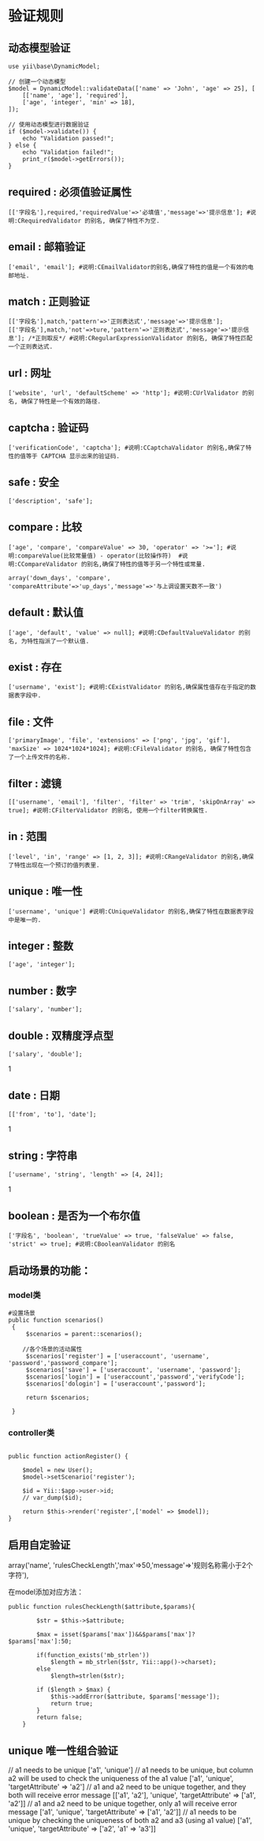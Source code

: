 # 验证规则

## 动态模型验证

    use yii\base\DynamicModel;

    // 创建一个动态模型
    $model = DynamicModel::validateData(['name' => 'John', 'age' => 25], [
        [['name', 'age'], 'required'],
        ['age', 'integer', 'min' => 18],
    ]);

    // 使用动态模型进行数据验证
    if ($model->validate()) {
        echo "Validation passed!";
    } else {
        echo "Validation failed!";
        print_r($model->getErrors());
    }


## required : 必须值验证属性

    [['字段名'],required,'requiredValue'=>'必填值','message'=>'提示信息']; #说明:CRequiredValidator 的别名, 确保了特性不为空.

## email : 邮箱验证

    ['email', 'email']; #说明:CEmailValidator的别名,确保了特性的值是一个有效的电邮地址. 

## match : 正则验证

    [['字段名'],match,'pattern'=>'正则表达式','message'=>'提示信息'];      
    [['字段名'],match,'not'=>ture,'pattern'=>'正则表达式','message'=>'提示信息']; /*正则取反*/ #说明:CRegularExpressionValidator 的别名, 确保了特性匹配一个正则表达式. 

## url : 网址

    ['website', 'url', 'defaultScheme' => 'http']; #说明:CUrlValidator 的别名, 确保了特性是一个有效的路径. 

## captcha : 验证码

    ['verificationCode', 'captcha']; #说明:CCaptchaValidator 的别名,确保了特性的值等于 CAPTCHA 显示出来的验证码. 

## safe : 安全

    ['description', 'safe'];

## compare : 比较

    ['age', 'compare', 'compareValue' => 30, 'operator' => '>=']; #说明:compareValue(比较常量值) - operator(比较操作符)  #说明:CCompareValidator 的别名,确保了特性的值等于另一个特性或常量. 

    array('down_days', 'compare', 'compareAttribute'=>'up_days','message'=>'与上调设置天数不一致')

## default : 默认值

    ['age', 'default', 'value' => null]; #说明:CDefaultValueValidator 的别名, 为特性指派了一个默认值. 

## exist : 存在

    ['username', 'exist']; #说明:CExistValidator 的别名,确保属性值存在于指定的数据表字段中. 

## file : 文件

    ['primaryImage', 'file', 'extensions' => ['png', 'jpg', 'gif'], 'maxSize' => 1024*1024*1024]; #说明:CFileValidator 的别名, 确保了特性包含了一个上传文件的名称.
## filter : 滤镜

    [['username', 'email'], 'filter', 'filter' => 'trim', 'skipOnArray' => true]; #说明:CFilterValidator 的别名, 使用一个filter转换属性. 

## in : 范围

    ['level', 'in', 'range' => [1, 2, 3]]; #说明:CRangeValidator 的别名,确保了特性出现在一个预订的值列表里. 

## unique : 唯一性

    ['username', 'unique'] #说明:CUniqueValidator 的别名,确保了特性在数据表字段中是唯一的.

## integer : 整数
    ['age', 'integer'];

## number : 数字

    ['salary', 'number'];

## double : 双精度浮点型

    ['salary', 'double'];
1
## date : 日期

    [['from', 'to'], 'date'];
1
## string : 字符串

    ['username', 'string', 'length' => [4, 24]];
1
## boolean : 是否为一个布尔值

    ['字段名', 'boolean', 'trueValue' => true, 'falseValue' => false, 'strict' => true]; #说明:CBooleanValidator 的别名 

## 启动场景的功能：

### model类
```
#设置场景
public function scenarios()
 {
     $scenarios = parent::scenarios();
 	
 	//各个场景的活动属性
     $scenarios['register'] = ['useraccount', 'username', 'password','password_compare'];
     $scenarios['save'] = ['useraccount', 'username', 'password'];
     $scenarios['login'] = ['useraccount','password','verifyCode'];
     $scenarios['dologin'] = ['useraccount','password'];

     return $scenarios;
 
 }
```
### controller类

```

public function actionRegister() {
 
	$model = new User();
	$model->setScenario('register');

	$id = Yii::$app->user->id;
	// var_dump($id);

	return $this->render('register',['model' => $model]);
}
```

## 启用自定验证

 array('name', 'rulesCheckLength','max'=>50,'message'=>'规则名称需小于2个字符'),

在model添加对应方法：
```
public function rulesCheckLength($attribute,$params){
	    
        $str = $this->$attribute;

	    $max = isset($params['max'])&&$params['max']?$params['max']:50;

        if(function_exists('mb_strlen'))
            $length = mb_strlen($str, Yii::app()->charset);
        else
            $length=strlen($str);

        if ($length > $max) {
            $this->addError($attribute, $params['message']);
            return true;
        }
        return false;
    }
```
## unique 唯一性组合验证
// a1 needs to be unique
['a1', 'unique']
// a1 needs to be unique, but column a2 will be used to check the uniqueness of the a1 value
['a1', 'unique', 'targetAttribute' => 'a2']
// a1 and a2 need to be unique together, and they both will receive error message
[['a1', 'a2'], 'unique', 'targetAttribute' => ['a1', 'a2']]
// a1 and a2 need to be unique together, only a1 will receive error message
['a1', 'unique', 'targetAttribute' => ['a1', 'a2']]
// a1 needs to be unique by checking the uniqueness of both a2 and a3 (using a1 value)
['a1', 'unique', 'targetAttribute' => ['a2', 'a1' => 'a3']]